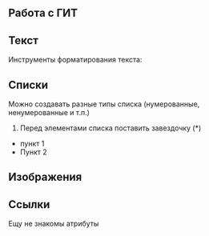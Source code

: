 ## Работа с ГИТ
## Текст

Инструменты форматирования текста:

## Списки

Можно создавать разные типы списка (нумерованные, ненумерованные и т.п.)
1. Перед элементами списка поставить завездочку (*)
 * пункт 1
 * Пункт 2
 

## Изображения
## Ссылки
 Ещу не знакомы атрибуты








